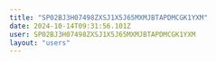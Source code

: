 ```yaml
---
title: "SP02BJ3H07498ZXSJ1X5J65MXMJBTAPDMCGK1YXM"
date: 2024-10-14T09:31:56.101Z
user: SP02BJ3H07498ZXSJ1X5J65MXMJBTAPDMCGK1YXM
layout: "users"
---
```

    